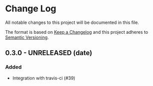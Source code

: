 # Change Log
All notable changes to this project will be documented in this file.

The format is based on [Keep a Changelog](http://keepachangelog.com/en/1.0.0/)
and this project adheres to [Semantic Versioning](http://semver.org/spec/v2.0.0.html).

## 0.3.0 - UNRELEASED (date)
### Added
- Integration with travis-ci (#39)

[Milestone]: https://github.com/HomeAway/stream-registry/compare/v0.2.42...v0.3.0
